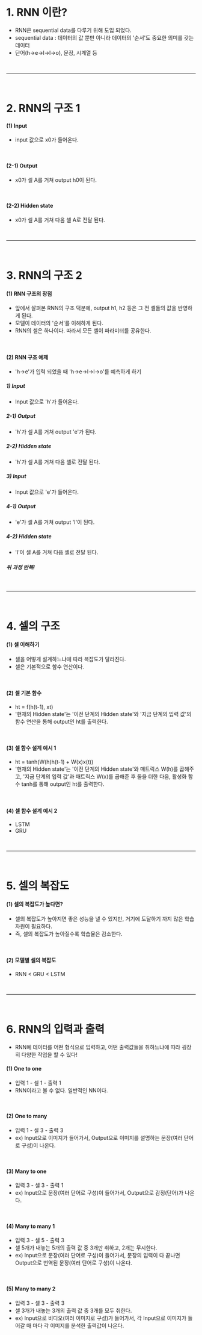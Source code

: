 # 1. RNN 이란?
 - RNN은 sequential data를 다루기 위해 도입 되었다.
 - sequential data : 데이터의 값 뿐만 아니라 데이터의 '순서'도 중요한 의미를 갖는 데이터
 - 단어(h->e->l->l->o), 문장, 시계열 등

<br>
<hr>
<br>

# 2. RNN의 구조 1
#### (1) Input
 - input 값으로 x0가 들어온다.

<br>

#### (2-1) Output
 - x0가 셀 A를 거쳐 output h0이 된다.

<br>

#### (2-2) Hidden state
 - x0가 셀 A를 거쳐 다음 셀 A로 전달 된다.


<br>
<hr>
<br>


# 3. RNN의 구조 2
#### (1) RNN 구조의 장점
 - 앞에서 살펴본 RNN의 구조 덕분에, output h1, h2 등은 그 전 셀들의 값을 반영하게 된다.
 - 모델이 데이터의 '순서'를 이해하게 된다.
 - RNN의 셀은 하나이다. 따라서 모든 셀이 파라미터를 공유한다.

<br>

#### (2) RNN 구조 예제
 - 'h->e'가 입력 되었을 때 'h->e->l->l->o'를 예측하게 하기
##### 1) Input
 - Input 값으로 'h'가 들어온다.

##### 2-1) Output
 - 'h'가 셀 A를 거쳐 output 'e'가 된다.

##### 2-2) Hidden state
 - 'h'가 셀 A를 거쳐 다음 셀로 전달 된다.

##### 3) Input
 - Input 값으로 'e'가 들어온다.

##### 4-1) Output
 - 'e'가 셀 A를 거쳐 output 'l'이 된다.

##### 4-2) Hidden state
 - 'l'이 셀 A를 거쳐 다음 셀로 전달 된다.

##### 위 과정 반복!


<br>
<hr>
<br>


# 4. 셀의 구조
#### (1) 셀 이해하기
 - 셀을 어떻게 설계하느냐에 따라 복잡도가 달라진다.
 - 셀은 기본적으로 함수 연산이다.

<br>

#### (2) 셀 기본 함수
 - ht = f(h(t-1), xt)
 - '현재의 Hidden state'는 '이전 단계의 Hidden state'와 '지금 단계의 입력 값'의 함수 연산을 통해 output인 ht를 출력한다.

<br>

#### (3) 셀 함수 설계 예시 1
 - ht = tanh(W(h)h(t-1) + W(x)x(t))
 - '현재의 Hidden state'는 '이전 단계의 Hidden state'와 매트릭스 W(h)를 곱해주고, '지금 단계의 입력 값'과 매트릭스 W(x)를 곱해준 후 둘을 더한 다음, 활성화 함수 tanh를 통해 output인 ht를 출력한다.

<br>

#### (4) 셀 함수 설계 예시 2
 - LSTM
 - GRU


<br>
<hr>
<br>


# 5. 셀의 복잡도
#### (1) 셀의 복잡도가 높다면?
 - 셀의 복잡도가 높아지면 좋은 성능을 낼 수 있지만, 거기에 도달하기 까지 많은 학습 자원이 필요하다.
 - 즉, 셀의 복잡도가 높아질수록 학습율은 감소한다.

<br>

#### (2) 모델별 셀의 복잡도
 - RNN < GRU < LSTM


<br>
<hr>
<br>


# 6. RNN의 입력과 출력
 - RNN에 데이터를 어떤 형식으로 입력하고, 어떤 출력값들을 취하느냐에 따라 굉장히 다양한 작업을 할 수 있다!
#### (1) One to one
 - 입력 1 - 셀 1 - 출력 1
 - RNN이라고 볼 수 없다. 일반적인 NN이다.

<br>

#### (2) One to many
 - 입력 1 - 셀 3 - 출력 3
 - ex) Input으로 이미지가 들어가서, Output으로 이미지를 설명하는 문장(여러 단어로 구성)이 나온다.

<br>

#### (3) Many to one
 - 입력 3 - 셀 3 - 출력 1
 - ex) Input으로 문장(여러 단어로 구성)이 들어가서, Output으로 감정(단어)가 나온다.

<br>

#### (4) Many to many 1
 - 입력 3 - 셀 5 - 출력 3
 - 셀 5개가 내놓는 5개의 출력 값 중 3개만 취하고, 2개는 무시한다.
 - ex) Input으로 문장(여러 단어로 구성)이 들어가서, 문장의 입력이 다 끝나면 Output으로 번역된 문장(여러 단어로 구성)이 나온다.

<br>

#### (5) Many to many 2
 - 입력 3 - 셀 3 - 출력 3
 - 셀 3개가 내놓는 3개의 출력 값 중 3개를 모두 취한다.
 - ex) Input으로 비디오(여러 이미지로 구성)가 들어가서, 각 Input으로 이미지가 들어갈 때 마다 각 이미지를 분석한 출력값이 나온다.


